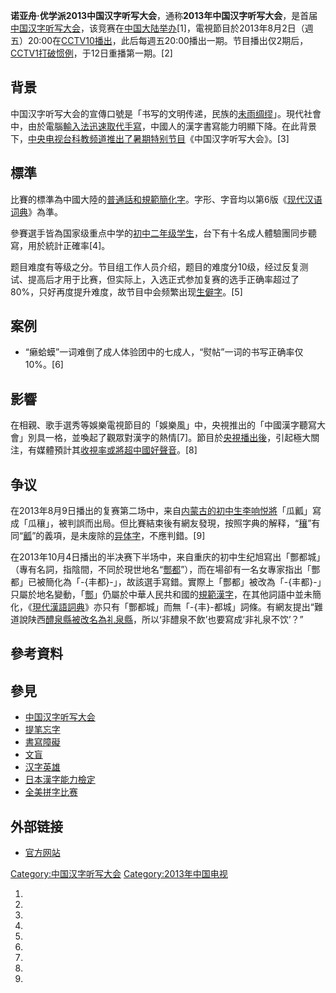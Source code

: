 **诺亚舟·优学派2013中国汉字听写大会**，通称**2013年中国汉字听写大会**，是首届[中国汉字听写大会](../Page/中国汉字听写大会.md "wikilink")，该竞赛在[中国大陆举办](../Page/中国大陆.md "wikilink")\[1\]，電視節目於2013年8月2日（週五）20:00在[CCTV10播出](https://zh.wikipedia.org/wiki/CCTV10 "wikilink")，此后每週五20:00播出一期。节目播出仅2期后，[CCTV1打破惯例](https://zh.wikipedia.org/wiki/CCTV1 "wikilink")，于12日重播第一期。\[2\]

## 背景

中国汉字听写大会的宣傳口號是「书写的文明传递，民族的[未雨绸缪](https://zh.wikipedia.org/wiki/wikt:未雨绸缪 "wikilink")」。現代社會中，由於電腦[輸入法迅速取代手寫](https://zh.wikipedia.org/wiki/輸入法 "wikilink")，中國人的漢字書寫能力明顯下降。在此背景下，[中央电视台科教频道推出了暑期特别节目](https://zh.wikipedia.org/wiki/中央电视台科教频道 "wikilink")《中国汉字听写大会》。\[3\]

## 標準

比賽的標準為中國大陸的[普通話和](https://zh.wikipedia.org/wiki/普通話 "wikilink")[規範簡化字](../Page/规范汉字.md "wikilink")。字形、字音均以第6版《[现代汉语词典](../Page/现代汉语词典.md "wikilink")》為準。

參賽選手皆為国家级重点中学的[初中二年级学生](https://zh.wikipedia.org/wiki/初中 "wikilink")，台下有十名成人體驗團同步聽寫，用於統計正確率\[4\]。

题目难度有等级之分。节目组工作人员介绍，题目的难度分10级，经过反复测试、提高后才用于比赛，但实际上，入选正式参加复赛的选手正确率超过了80%，只好再度提升难度，故节目中会频繁出现[生僻字](../Page/生僻字.md "wikilink")。\[5\]

## 案例

  - “癞蛤蟆”一词难倒了成人体验团中的七成人，“熨帖”一词的书写正确率仅10%。\[6\]

## 影響

在相親、歌手選秀等娛樂電視節目的「娛樂風」中，央視推出的「中國漢字聽寫大會」別具一格，並喚起了觀眾對漢字的熱情\[7\]。節目於[央視播出後](../Page/中国中央电视台.md "wikilink")，引起極大關注，有媒體預計其[收視率或將超](https://zh.wikipedia.org/wiki/收視率 "wikilink")[中國好聲音](https://zh.wikipedia.org/wiki/中國好聲音 "wikilink")。\[8\]

## 争议

在2013年8月9日播出的复赛第二场中，来自[内蒙古的初中生李响悦將](https://zh.wikipedia.org/wiki/内蒙古 "wikilink")「瓜瓤」寫成「瓜穰」，被判誤而出局。但比賽結束後有網友發現，按照字典的解释，“[穰](https://zh.wikipedia.org/wiki/wikt:穰 "wikilink")”有同“[瓤](https://zh.wikipedia.org/wiki/wikt:瓤 "wikilink")”的義項，是未废除的[异体字](../Page/异体字.md "wikilink")，不應判錯。\[9\]

在2013年10月4日播出的半决赛下半场中，来自重庆的初中生纪旭寫出「酆都城」（專有名詞，指陰間，不同於現世地名“[酆都](https://zh.wikipedia.org/wiki/酆都 "wikilink")”），而在場卻有一名女專家指出「酆都」已被簡化為「-{丰都}-」，故該選手寫錯。實際上「酆都」被改為「-{丰都}-」只屬於地名變動，「[酆](https://zh.wikipedia.org/wiki/酆 "wikilink")」仍屬於中華人民共和國的[規範漢字](https://zh.wikipedia.org/wiki/規範漢字 "wikilink")，在其他詞語中並未簡化，《[現代漢語詞典](https://zh.wikipedia.org/wiki/現代漢語詞典 "wikilink")》亦只有「酆都城」而無「-{丰}-都城」詞條。有網友提出“難道說陕西[醴泉縣被改名為礼泉縣](https://zh.wikipedia.org/wiki/醴泉縣 "wikilink")，所以‘非醴泉不飲’也要寫成‘非礼泉不饮’？”

## 參考資料

## 參見

  - [中国汉字听写大会](../Page/中国汉字听写大会.md "wikilink")
  - [提笔忘字](../Page/提笔忘字.md "wikilink")
  - [書寫障礙](../Page/書寫障礙.md "wikilink")
  - [文盲](https://zh.wikipedia.org/wiki/文盲 "wikilink")
  - [汉字英雄](../Page/汉字英雄.md "wikilink")
  - [日本漢字能力檢定](../Page/日本漢字能力檢定.md "wikilink")
  - [全美拼字比赛](../Page/全美拼字比赛.md "wikilink")

## 外部链接

  - [官方网站](http://tingxie.cntv.cn/)

[Category:中国汉字听写大会](https://zh.wikipedia.org/wiki/Category:中国汉字听写大会 "wikilink")
[Category:2013年中国电视](https://zh.wikipedia.org/wiki/Category:2013年中国电视 "wikilink")

1.
2.
3.
4.
5.
6.
7.
8.
9.